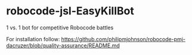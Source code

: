 robocode-jsl-EasyKillBot
=====================

1 vs. 1 bot for competitive Robocode battles 

For installation follow: 
https://github.com/philipmjohnson/robocode-pmj-dacruzer/blob/quality-assurance/README.md

